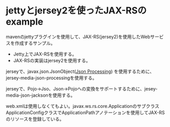 jettyとjersey2を使ったJAX-RSのexample
======================================

mavenのjettyプラグインを使用して、JAX-RS(jersey2)を使用したWebサービスを作成するサンプル。


- Jetty上でJAX-RSを使用する。
- JAX-RSの実装はjersey2を使用する。

jerseyで、javax.json.JsonObject([Json Processing](http://docs.oracle.com/javaee/7/tutorial/doc/jsonp.htm)) を使用するために、jersey-media-json-processingを使用する。

jerseyで、Pojo→Jso、Json→Pojoへの変換をサポートするために、jesey-media-json-jacksonを使用する。

web.xmlは使用しなくてもよい。javax.ws.rs.core.ApplicationのサブクラスApplicationConfigクラスでApplicationPathアノテーションを使用してJAX-RSのリソースを登録している。


